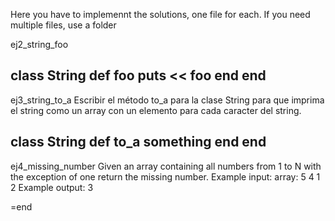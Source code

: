 Here you have to implemennt the solutions, one file for each.
If you need multiple files, use a folder


ej2_string_foo

class String
  def foo
    puts << foo
  end
end
-----------------------------------------------------------------------------------------------------------------
ej3_string_to_a
Escribir el método to_a para la clase String para que imprima el string como
un array con un elemento para cada caracter del string.

class String
  def to_a
    something
  end
end
-----------------------------------------------------------------------------------------------------------------
ej4_missing_number
Given an array containing all numbers from 1 to N with the exception of one return the missing number.
    Example input:
    array: 5 4 1 2
    Example output:
    3

=end


